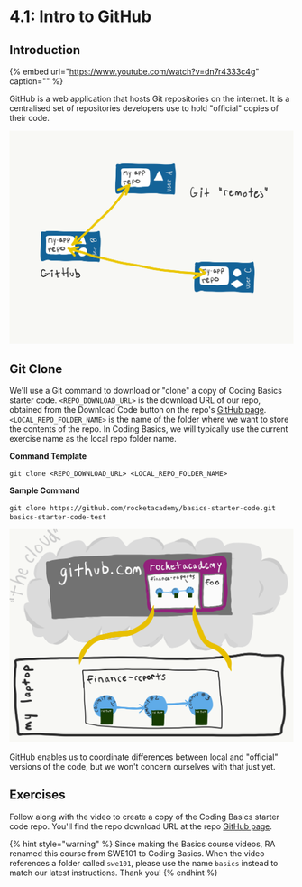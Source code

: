 # 4.1: Intro to GitHub

## Introduction

{% embed url="https://www.youtube.com/watch?v=dn7r4333c4g" caption="" %}

GitHub is a web application that hosts Git repositories on the internet. It is a centralised set of repositories developers use to hold "official" copies of their code.

![A Git &quot;remote&quot; is a shared copy of a code repository, typically hosted on a platform like GitHub](../.gitbook/assets/remotes.png)

## Git Clone

We'll use a Git command to download or "clone" a copy of Coding Basics starter code. `<REPO_DOWNLOAD_URL>` is the download URL of our repo, obtained from the Download Code button on the repo's [GitHub page](https://github.com/rocketacademy/basics-starter-code). `<LOCAL_REPO_FOLDER_NAME>` is the name of the folder where we want to store the contents of the repo. In Coding Basics, we will typically use the current exercise name as the local repo folder name.

**Command Template**

```text
git clone <REPO_DOWNLOAD_URL> <LOCAL_REPO_FOLDER_NAME>
```

**Sample Command**

```text
git clone https://github.com/rocketacademy/basics-starter-code.git basics-starter-code-test
```

![Clone a repo onto your computer from GitHub](../.gitbook/assets/github-clone.png)

GitHub enables us to coordinate differences between local and "official" versions of the code, but we won't concern ourselves with that just yet.

## Exercises

Follow along with the video to create a copy of the Coding Basics starter code repo. You'll find the repo download URL at the repo [GitHub page](https://github.com/rocketacademy/basics-starter-code).

{% hint style="warning" %}
Since making the Basics course videos, RA renamed this course from SWE101 to Coding Basics. When the video references a folder called `swe101`, please use the name `basics` instead to match our latest instructions. Thank you!
{% endhint %}

